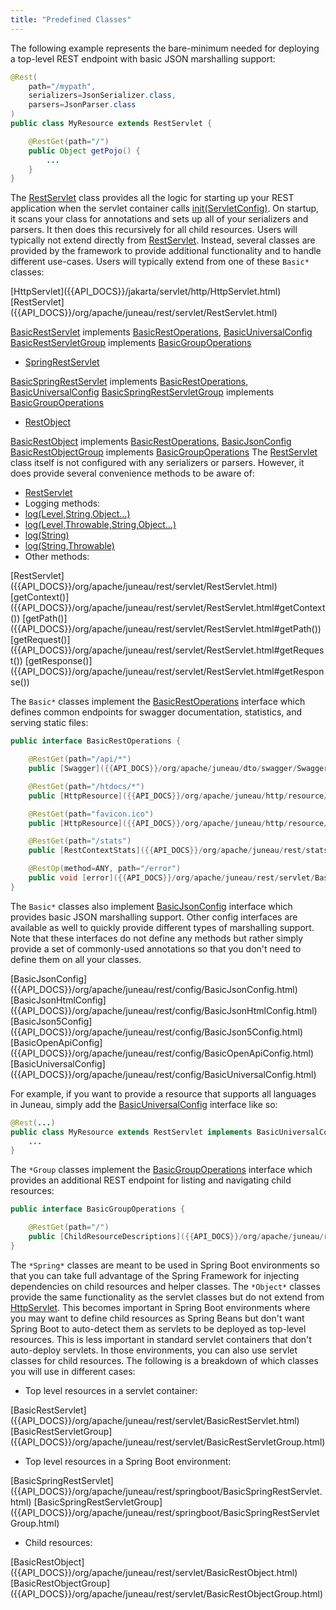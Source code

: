 ```yaml
---
title: "Predefined Classes"
---
```


The following example represents the bare-minimum needed for deploying a top-level REST endpoint with basic JSON marshalling support:

```java
@Rest(
    path="/mypath",
    serializers=JsonSerializer.class,
    parsers=JsonParser.class
)
public class MyResource extends RestServlet {

    @RestGet(path="/")
    public Object getPojo() {
        ...
    }
}
```

The [RestServlet]({{API_DOCS}}/org/apache/juneau/rest/servlet/RestServlet.html) class provides all the logic for starting up your REST application when the servlet container calls [init(ServletConfig)]({{API_DOCS}}/org/apache/juneau/rest/servlet/RestServlet.html#init(ServletConfig)).
On startup, it scans your class for annotations and sets up all of your serializers and parsers.
It then does this recursively for all child resources.
Users will typically not extend directly from [RestServlet]({{API_DOCS}}/org/apache/juneau/rest/servlet/RestServlet.html).
Instead, several classes are provided by the framework to provide additional functionality and to handle different use-cases.
Users will typically extend from one of these `Basic*` classes:

<tree>
<node-0><java-class>[HttpServlet]({{API_DOCS}}/jakarta/servlet/http/HttpServlet.html)</java-class></node-0>
<node-1><java-class>[RestServlet]({{API_DOCS}}/org/apache/juneau/rest/servlet/RestServlet.html)</java-class></node-1>
</tree>

[BasicRestServlet]({{API_DOCS}}/org/apache/juneau/rest/servlet/BasicRestServlet.html) implements [BasicRestOperations]({{API_DOCS}}/org/apache/juneau/rest/servlet/BasicRestOperations.html), [BasicUniversalConfig]({{API_DOCS}}/org/apache/juneau/rest/config/BasicUniversalConfig.html) [BasicRestServletGroup]({{API_DOCS}}/org/apache/juneau/rest/servlet/BasicRestServletGroup.html) implements [BasicGroupOperations]({{API_DOCS}}/org/apache/juneau/rest/servlet/BasicGroupOperations.html)

- [SpringRestServlet]({{API_DOCS}}/org/apache/juneau/rest/springboot/SpringRestServlet.html)

[BasicSpringRestServlet]({{API_DOCS}}/org/apache/juneau/rest/springboot/BasicSpringRestServlet.html) implements [BasicRestOperations]({{API_DOCS}}/org/apache/juneau/rest/servlet/BasicRestOperations.html), [BasicUniversalConfig]({{API_DOCS}}/org/apache/juneau/rest/config/BasicUniversalConfig.html) [BasicSpringRestServletGroup]({{API_DOCS}}/org/apache/juneau/rest/springboot/BasicSpringRestServletGroup.html) implements [BasicGroupOperations]({{API_DOCS}}/org/apache/juneau/rest/servlet/BasicGroupOperations.html)

- [RestObject]({{API_DOCS}}/org/apache/juneau/rest/servlet/RestObject.html)

[BasicRestObject]({{API_DOCS}}/org/apache/juneau/rest/servlet/BasicRestObject.html) implements [BasicRestOperations]({{API_DOCS}}/org/apache/juneau/rest/servlet/BasicRestOperations.html), [BasicJsonConfig]({{API_DOCS}}/org/apache/juneau/rest/config/BasicJsonConfig.html) [BasicRestObjectGroup]({{API_DOCS}}/org/apache/juneau/rest/servlet/BasicRestObjectGroup.html) implements [BasicGroupOperations]({{API_DOCS}}/org/apache/juneau/rest/servlet/BasicGroupOperations.html) The [RestServlet]({{API_DOCS}}/org/apache/juneau/rest/servlet/RestServlet.html) class itself is not configured with any serializers or parsers.
However, it does provide several convenience methods to be aware of:

- [RestServlet]({{API_DOCS}}/org/apache/juneau/rest/servlet/RestServlet.html)
- Logging methods:
- [log(Level,String,Object...)]({{API_DOCS}}/org/apache/juneau/rest/servlet/RestServlet.html#log(Level,String,Object...))
- [log(Level,Throwable,String,Object...)]({{API_DOCS}}/org/apache/juneau/rest/servlet/RestServlet.html#log(Level,Throwable,String,Object...))
- [log(String)]({{API_DOCS}}/org/apache/juneau/rest/servlet/RestServlet.html#log(String))
- [log(String,Throwable)]({{API_DOCS}}/org/apache/juneau/rest/servlet/RestServlet.html#log(String,Throwable))
- Other methods:

<tree>
<node-0><java-class>[RestServlet]({{API_DOCS}}/org/apache/juneau/rest/servlet/RestServlet.html)</java-class></node-0>
<node-1><java-method>[getContext()]({{API_DOCS}}/org/apache/juneau/rest/servlet/RestServlet.html#getContext())</java-method></node-1>
<node-1><java-method>[getPath()]({{API_DOCS}}/org/apache/juneau/rest/servlet/RestServlet.html#getPath())</java-method></node-1>
<node-1><java-method>[getRequest()]({{API_DOCS}}/org/apache/juneau/rest/servlet/RestServlet.html#getRequest())</java-method></node-1>
<node-1><java-method>[getResponse()]({{API_DOCS}}/org/apache/juneau/rest/servlet/RestServlet.html#getResponse())</java-method></node-1>
</tree>

The `Basic*` classes implement the [BasicRestOperations]({{API_DOCS}}/org/apache/juneau/rest/servlet/BasicRestOperations.html) interface which defines common endpoints for swagger documentation, statistics, and serving static files:

```java
public interface BasicRestOperations {

    @RestGet(path="/api/*")
    public [Swagger]({{API_DOCS}}/org/apache/juneau/dto/swagger/Swagger.html) [getSwagger]({{API_DOCS}}/org/apache/juneau/rest/servlet/BasicRestOperations.html#getSwagger(RestRequest))([RestRequest]({{API_DOCS}}/org/apache/juneau/rest/RestRequest.html) req);

    @RestGet(path="/htdocs/*")
    public [HttpResource]({{API_DOCS}}/org/apache/juneau/http/resource/HttpResource.html) [getHtdoc]({{API_DOCS}}/org/apache/juneau/rest/servlet/BasicRestOperations.html#getHtdoc(String,Locale))(@Path String path, Locale locale);

    @RestGet(path="favicon.ico")
    public [HttpResource]({{API_DOCS}}/org/apache/juneau/http/resource/HttpResource.html) [getFavIcon]({{API_DOCS}}/org/apache/juneau/rest/servlet/BasicRestOperations.html#getFavIcon())();

    @RestGet(path="/stats")
    public [RestContextStats]({{API_DOCS}}/org/apache/juneau/rest/stats/RestContextStats.html) [getStats]({{API_DOCS}}/org/apache/juneau/rest/servlet/BasicRestOperations.html#getStats(RestRequest))([RestRequest]({{API_DOCS}}/org/apache/juneau/rest/RestRequest.html) req);

    @RestOp(method=ANY, path="/error")
    public void [error]({{API_DOCS}}/org/apache/juneau/rest/servlet/BasicRestOperations.html#error())();
}
```

The `Basic*` classes also implement [BasicJsonConfig]({{API_DOCS}}/org/apache/juneau/rest/config/BasicJsonConfig.html) interface which provides basic JSON marshalling support.
Other config interfaces are available as well to quickly provide different types of marshalling support.
Note that these interfaces do not define any methods but rather simply provide a set of commonly-used annotations so that you don't need to define them on all your classes.

<tree>
<node-0><java-class>[BasicJsonConfig]({{API_DOCS}}/org/apache/juneau/rest/config/BasicJsonConfig.html)</java-class></node-0>
<node-0><java-class>[BasicJsonHtmlConfig]({{API_DOCS}}/org/apache/juneau/rest/config/BasicJsonHtmlConfig.html)</java-class></node-0>
<node-0><java-class>[BasicJson5Config]({{API_DOCS}}/org/apache/juneau/rest/config/BasicJson5Config.html)</java-class></node-0>
<node-0><java-class>[BasicOpenApiConfig]({{API_DOCS}}/org/apache/juneau/rest/config/BasicOpenApiConfig.html)</java-class></node-0>
<node-0><java-class>[BasicUniversalConfig]({{API_DOCS}}/org/apache/juneau/rest/config/BasicUniversalConfig.html)</java-class></node-0>
</tree>

For example, if you want to provide a resource that supports all languages in Juneau, simply add the [BasicUniversalConfig]({{API_DOCS}}/org/apache/juneau/rest/config/BasicUniversalConfig.html) interface like so:

```java
@Rest(...)
public class MyResource extends RestServlet implements BasicUniversalConfig {
    ...
}
```

The `*Group` classes implement the [BasicGroupOperations]({{API_DOCS}}/org/apache/juneau/rest/servlet/BasicGroupOperations.html) interface which provides an additional REST endpoint for listing and navigating child resources:

```java
public interface BasicGroupOperations {

    @RestGet(path="/")
    public [ChildResourceDescriptions]({{API_DOCS}}/org/apache/juneau/rest/beans/ChildResourceDescriptions.html) [getChildren]({{API_DOCS}}/org/apache/juneau/rest/servlet/BasicGroupOperations.html#getChildren(RestRequest))([RestRequest]({{API_DOCS}}/org/apache/juneau/rest/RestRequest.html) req);
}
```

The `*Spring*` classes are meant to be used in Spring Boot environments so that you can take full advantage of the Spring Framework for injecting dependencies on child resources and helper classes.
The `*Object*` classes provide the same functionality as the servlet classes but do not extend from [HttpServlet]({{API_DOCS}}/jakarta/servlet/http/HttpServlet.html).
This becomes important in Spring Boot environments where you may want to define child resources as Spring Beans but don't want Spring Boot to auto-detect them as servlets to be deployed as top-level resources.
This is less important in standard servlet containers that don't auto-deploy servlets.
In those environments, you can also use servlet classes for child resources.
The following is a breakdown of which classes you will use in different cases:

- Top level resources in a servlet container:

<tree>
<node-0><java-class>[BasicRestServlet]({{API_DOCS}}/org/apache/juneau/rest/servlet/BasicRestServlet.html)</java-class></node-0>
<node-0><java-class>[BasicRestServletGroup]({{API_DOCS}}/org/apache/juneau/rest/servlet/BasicRestServletGroup.html)</java-class></node-0>
</tree>

- Top level resources in a Spring Boot environment:

<tree>
<node-0><java-class>[BasicSpringRestServlet]({{API_DOCS}}/org/apache/juneau/rest/springboot/BasicSpringRestServlet.html)</java-class></node-0>
<node-0><java-class>[BasicSpringRestServletGroup]({{API_DOCS}}/org/apache/juneau/rest/springboot/BasicSpringRestServletGroup.html)</java-class></node-0>
</tree>

- Child resources:

<tree>
<node-0><java-class>[BasicRestObject]({{API_DOCS}}/org/apache/juneau/rest/servlet/BasicRestObject.html)</java-class></node-0>
<node-0><java-class>[BasicRestObjectGroup]({{API_DOCS}}/org/apache/juneau/rest/servlet/BasicRestObjectGroup.html)</java-class></node-0>
</tree>